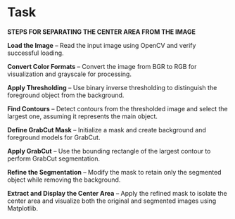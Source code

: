# Task

**STEPS FOR SEPARATING THE CENTER AREA FROM THE IMAGE**


**Load the Image** – Read the input image using OpenCV and verify successful loading.

**Convert Color Formats** – Convert the image from BGR to RGB for visualization and grayscale for processing.

**Apply Thresholding** – Use binary inverse thresholding to distinguish the foreground object from the background.

**Find Contours** – Detect contours from the thresholded image and select the largest one, assuming it represents the main object.

**Define GrabCut Mask** – Initialize a mask and create background and foreground models for GrabCut.

**Apply GrabCut** – Use the bounding rectangle of the largest contour to perform GrabCut segmentation.

**Refine the Segmentation** – Modify the mask to retain only the segmented object while removing the background.

**Extract and Display the Center Area** – Apply the refined mask to isolate the center area and visualize both the original and segmented images using Matplotlib.
